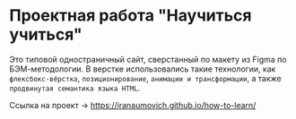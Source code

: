 # Проектная работа "Научиться учиться"

Это типовой одностраничный сайт, сверстанный по макету из Figma по БЭМ-методологии. В верстке использовались такие технологии, как `флексбокс-вёрстка`, `позиционирование`, `анимации и трансформации`, а также `продвинутая семантика языка HTML`.

Ссылка на проект -> https://iranaumovich.github.io/how-to-learn/
